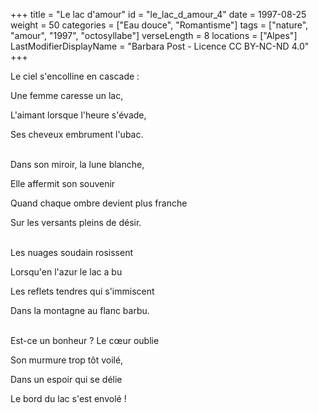 +++
title = "Le lac d'amour"
id = "le_lac_d_amour_4"
date = 1997-08-25
weight = 50
categories = ["Eau douce", "Romantisme"]
tags = ["nature", "amour", "1997", "octosyllabe"]
verseLength = 8
locations = ["Alpes"]
LastModifierDisplayName = "Barbara Post - Licence CC BY-NC-ND 4.0"
+++

Le ciel s'encolline en cascade :

Une femme caresse un lac,

L'aimant lorsque l'heure s'évade,

Ses cheveux embrument l'ubac.

 \
Dans son miroir, la lune blanche,

Elle affermit son souvenir

Quand chaque ombre devient plus franche

Sur les versants pleins de désir.

 \
Les nuages soudain rosissent

Lorsqu'en l'azur le lac a bu

Les reflets tendres qui s'immiscent

Dans la montagne au flanc barbu.

 \
Est-ce un bonheur ? Le cœur oublie

Son murmure trop tôt voilé,

Dans un espoir qui se délie

Le bord du lac s'est envolé !
